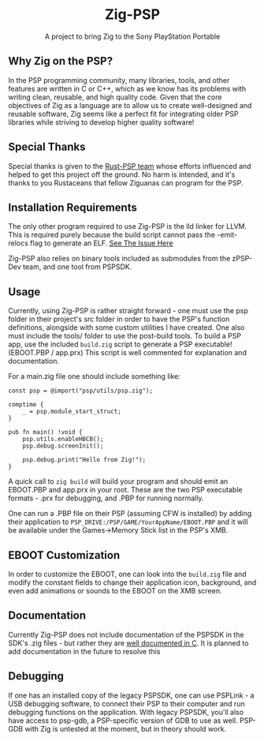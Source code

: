 <h1 align="center">Zig-PSP</h1>
<p align="center">A project to bring Zig to the Sony PlayStation Portable</p>

## Why Zig on the PSP?

In the PSP programming community, many libraries, tools, and other features are written in C or C++, which as we know has its problems with writing clean, reusable, and high quality code. Given that the core objectives of Zig as a language are to allow us to create well-designed and reusable software, Zig seems like a perfect fit for integrating older PSP libraries while striving to develop higher quality software!

## Special Thanks

Special thanks is given to the [Rust-PSP team](https://github.com/overdrivenpotato/rust-psp) whose efforts influenced and helped to get this project off the ground. No harm is intended, and it's thanks to you Rustaceans that fellow Ziguanas can program for the PSP.

## Installation Requirements

The only other program required to use Zig-PSP is the lld linker for LLVM. This is required purely because the build script cannot pass the -emit-relocs flag to generate an ELF. [See The Issue Here](https://github.com/ziglang/zig/issues/5986)

Zig-PSP also relies on binary tools included as submodules from the zPSP-Dev team, and one tool from PSPSDK.

## Usage

Currently, using Zig-PSP is rather straight forward - one must use the psp folder in their project's src folder in order to have the PSP's function definitions, alongside with some custom utilities I have created. One also must include the tools/ folder to use the post-build tools. To build a PSP app, use the included `build.zig` script to generate a PSP executable! (EBOOT.PBP / app.prx) This script is well commented for explanation and documentation.

For a main.zig file one should include something like:

```zig
const psp = @import("psp/utils/psp.zig");

comptime {
    _ = psp.module_start_struct;
}

pub fn main() !void {
    psp.utils.enableHBCB();
    psp.debug.screenInit();

    psp.debug.print("Hello from Zig!");
}
```

A quick call to `zig build` will build your program and should emit an EBOOT.PBP and app.prx in your root. These are the two PSP executable formats - .prx for debugging, and .PBP for running normally.

One can run a .PBP file on their PSP (assuming CFW is installed) by adding their application to `PSP_DRIVE:/PSP/GAME/YourAppName/EBOOT.PBP` and it will be available under the Games->Memory Stick list in the PSP's XMB.

## EBOOT Customization
In order to customize the EBOOT, one can look into the `build.zig` file and modify the constant fields to change their application icon, background, and even add animations or sounds to the EBOOT on the XMB screen.

## Documentation

Currently Zig-PSP does not include documentation of the PSPSDK in the SDK's .zig files - but rather they are [well documented in C](http://psp.jim.sh/pspsdk-doc/). It is planned to add documentation in the future to resolve this

## Debugging

If one has an installed copy of the legacy PSPSDK, one can use PSPLink - a USB debugging software, to connect their PSP to their computer and run debugging functions on the application. With legacy PSPSDK, you'll also have access to psp-gdb, a PSP-specific version of GDB to use as well. PSP-GDB with Zig is untested at the moment, but in theory should work.
